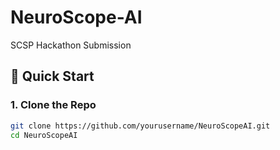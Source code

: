 # NeuroScope-AI
SCSP Hackathon Submission

## 🚀 Quick Start

### 1. Clone the Repo
```bash
git clone https://github.com/yourusername/NeuroScopeAI.git
cd NeuroScopeAI
